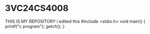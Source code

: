 # 3VC24CS4008
THIS IS MY REPOSITORY
i edited this 
#include <stdio.h>
void main()
{
  printf("c program");
  getch();
  }
